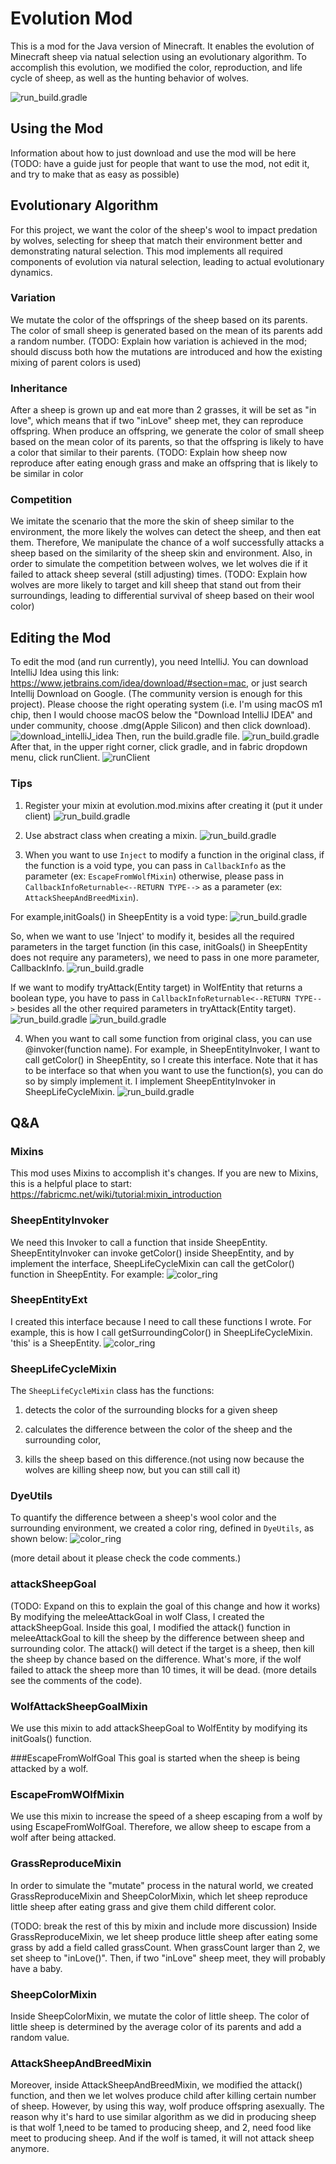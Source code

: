 # Evolution Mod
This is a mod for the Java version of Minecraft. It enables the evolution of Minecraft sheep via natual selection using an evolutionary algorithm.
To accomplish this evolution, we modified the color, reproduction, and life cycle of sheep, as well as the hunting behavior of wolves.

![run_build.gradle](images/Example.png)
## Using the Mod
Information about how to just download and use the mod will be here
(TODO: have a guide just for people that want to use the mod, not edit it, and try to make that as easy as possible)

## Evolutionary Algorithm

For this project, we want the color of the sheep's wool to impact predation by wolves, selecting for sheep that match their environment better and demonstrating natural selection.
This mod implements all required components of evolution via natural selection, leading to actual evolutionary dynamics.

### Variation
We mutate the color of the offsprings of the sheep based on its parents. The color of small sheep is generated based on the mean of its parents add a random number. 
(TODO: Explain how variation is achieved in the mod; should discuss both how the mutations are introduced and how the existing mixing of parent colors is used)

### Inheritance
After a sheep is grown up and eat more than 2 grasses, it will be set as "in love", which means that if two "inLove" sheep met, they can reproduce offspring.
When produce an offspring, we generate the color of small sheep based on the mean color of its parents, so that the offspring is likely to have a color that similar to their parents.
(TODO: Explain how sheep now reproduce after eating enough grass and make an offspring that is likely to be similar in color

### Competition
We imitate the scenario that the more the skin of sheep similar to the environment, the more likely the wolves can detect the sheep, and then eat them.
Therefore, We manipulate the chance of a wolf successfully attacks a sheep based on the similarity of the sheep skin and environment. Also, in order to simulate the competition between wolves, we let wolves die if it failed to attack sheep several (still adjusting) times. 
(TODO: Explain how wolves are more likely to target and kill sheep that stand out from their surroundings, leading to differential survival of sheep based on their wool color)

## Editing the Mod
To edit the mod (and run currently), you need IntelliJ.
You can download IntelliJ Idea using this link: https://www.jetbrains.com/idea/download/#section=mac, or just search Intellij Download on Google.
(The community version is enough for this project). Please choose the right operating system (i.e. I'm using macOS m1 chip, then I would choose macOS below the "Download IntelliJ IDEA" and under community, choose .dmg(Apple Silicon) and then click download).
![download_intelliJ_idea](images/download_IntelliJ_IDEA1.png)
Then, run the build.gradle file.
![run_build.gradle](images/run_build.gradle.png)
After that, in the upper right corner, click gradle, and in fabric dropdown menu, click runClient.
![runClient](images/runClient.png)



### Tips
1. Register your mixin at evolution.mod.mixins after creating it
   (put it under client)
   ![run_build.gradle](images/register.png)

2. Use abstract class when creating a mixin. 
   ![run_build.gradle](images/abstract_class.png)

3. When you want to use `Inject` to modify a function in the original class, if the function is a void type, you can pass in `CallbackInfo` as the parameter (ex: `EscapeFromWolfMixin`)
   otherwise, please pass in `CallbackInfoReturnable<--RETURN TYPE-->` as a parameter (ex: `AttackSheepAndBreedMixin`).
   
For example,initGoals() in SheepEntity is a void type:
   ![run_build.gradle](images/void_init.png)

   So, when we want to use 'Inject' to modify it, besides all the required parameters in the target function (in this case, initGoals() in SheepEntity does not require any parameters), we need to pass in one more parameter, CallbackInfo.
   ![run_build.gradle](images/callbackinfo.png)
   
   If we want to modify tryAttack(Entity target) in WolfEntity that returns a boolean type, you have to pass in `CallbackInfoReturnable<--RETURN TYPE-->` besides all the other required parameters in tryAttack(Entity target).
   ![run_build.gradle](images/tryAttack.png)
   ![run_build.gradle](images/callBackReturnable.png)

4. When you want to call some function from original class, you can use @invoker(function name). 
   For example, in SheepEntityInvoker, I want to call getColor() in SheepEntity, so I create this interface. Note that it has to be interface so that when you want to use the function(s), you can do so by simply implement it. 
   I implement SheepEntityInvoker in SheepLifeCycleMixin.
   ![run_build.gradle](images/invoker.png)


## Q&A

### Mixins
This mod uses Mixins to accomplish it's changes.
If you are new to Mixins, this is a helpful place to start: https://fabricmc.net/wiki/tutorial:mixin_introduction

### SheepEntityInvoker
We need this Invoker to call a function that inside SheepEntity. SheepEntityInvoker can invoke getColor() inside SheepEntity, and by implement the interface, SheepLifeCycleMixin can call the getColor() function in SheepEntity.
For example:
![color_ring](images/invoker_example.png)

### SheepEntityExt
I created this interface because I need to call these functions I wrote.
For example, this is how I call getSurroundingColor() in SheepLifeCycleMixin. 'this' is a SheepEntity.
![color_ring](images/Ext_example.png)

### SheepLifeCycleMixin
The `SheepLifeCycleMixin` class has the functions:

1. detects the color of the surrounding blocks for a given sheep

2. calculates the difference between the color of the
   sheep and the surrounding color,

3. kills the sheep based on this difference.(not using now because the wolves are killing sheep now, but you can still call it)
 
### DyeUtils
To quantify the difference between a sheep's wool color and the surrounding environment, we created a color ring, defined in `DyeUtils`, as shown below:
![color_ring](images/color_ring.png)

(more detail about it please check the code comments.)

### attackSheepGoal
(TODO: Expand on this to explain the goal of this change and how it works)
By modifying the meleeAttackGoal in wolf Class, I created the attackSheepGoal. Inside this goal, I modified the attack() function in meleeAttackGoal to kill the sheep by the difference between sheep and surrounding color.
The attack() will detect if the target is a sheep, then kill the sheep by chance based on the difference. What's more, if the wolf failed to attack the sheep more than 10 times, it will be dead.
(more details see the comments of the code).

### WolfAttackSheepGoalMixin
We use this mixin to add attackSheepGoal to WolfEntity by modifying its initGoals() function.

###EscapeFromWolfGoal
This goal is started when the sheep is being attacked by a wolf.

### EscapeFromWOlfMixin
We use this mixin to increase the speed of a sheep escaping from a wolf by using EscapeFromWolfGoal. Therefore, we allow sheep to escape from a wolf after being attacked.

### GrassReproduceMixin
In order to simulate the "mutate" process in the natural world, we created GrassReproduceMixin and SheepColorMixin, which let sheep reproduce little sheep after eating grass and give them
child different color.

(TODO: break the rest of this by mixin and include more discussion)
Inside GrassReproduceMixin, we let sheep produce little sheep after eating some grass by add a field called grassCount. When grassCount larger than 2, we set sheep to "inLove()". Then, if two "inLove" sheep meet, they will probably have a baby.

### SheepColorMixin
Inside SheepColorMixin, we mutate the color of little sheep. The color of little sheep is determined by the average color of its parents and add a random value. 

### AttackSheepAndBreedMixin
Moreover, inside AttackSheepAndBreedMixin, we modified the attack() function, and then we let wolves produce child after killing certain number of sheep. However, by using this way, wolf produce offspring asexually. The reason why it's hard to use
similar algorithm as we did in producing sheep is that wolf 1,need to be tamed to producing sheep, and 2, need food like meet to producing sheep. And if the wolf is tamed, it will not attack sheep anymore.






